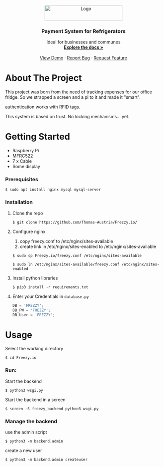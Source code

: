 <!-- PROJECT LOGO -->
<br />
<p align="center">
  <a href="http://Frezzy.io">
    <img src="http://laniax.eu/LOGOGITFREZZY.png" alt="Logo" width="250" height="50">
  </a>
   <h3 align="center">Payment System for Refrigerators</h3>

  <p align="center">
    Ideal for businesses and communes
    <br />
    <a href="https://github.com/Thomas-Austria/Frezzy.io/"><strong>Explore the docs »</strong></a>
    <br />
    <br />
    <a href="https://github.com/Thomas-Austria/Frezzy.io/">View Demo</a>
    ·
    <a href="https://github.com/Thomas-Austria/Frezzy.io//issues">Report Bug</a>
    ·
    <a href="https://github.com/Thomas-Austria/Frezzy.io/issues">Request Feature</a>
  </p>
</p>

<!-- ABOUT THE PROJECT -->
# About The Project

This project was born from the need of tracking expenses for our office fridge.
So we strapped a screen and a pi to it and made it "smart".

authentication works with RFID tags.

This system is based on trust. No locking mechanisms... yet.

<!-- GETTING STARTED -->
# Getting Started

  - Raspberry Pi
  - MFRC522
  - 7 x Cable
  - Some display
  
### Prerequisites
```shell
$ sudo apt install nginx mysql mysql-server
```

### Installation

1. Clone the repo
   ```shell
   $ git clone https://github.com/Thomas-Austria/Frezzy.io/
   ```
2. Configure nginx 
   1. copy freezy.conf to /etc/nginx/sites-available 
   2. create link in /etc/nginx/sites-enabled to /etc/nginx/sites-available
   ```shell
   $ sudo cp Freezy.io/freezy.conf /etc/nginx/sites-available
   ```
   ```shell
   $ sudo ln /etc/nginx/sites-available/freezy.conf /etc/nginx/sites-enabled
   ```
2. Install python libraries
   ```shell
   $ pip3 install -r requirements.txt 
   ```
3. Enter your Credentials in `database.py`
   ```py
   DB = 'FREZZY';
   DB_PW = 'FREZZY';
   DB_User = 'FREZZY';
   ```
   
   
   <!-- USAGE EXAMPLES -->
# Usage
Select the working directory
```shell
$ cd Freezy.io
```
### Run:
Start the backend
```shell
$ python3 wsgi.py
```

Start the backend in a screen
```shell
$ screen -S freezy_backend python3 wsgi.py
```

### Manage the backend

use the admin script
```shell
$ python3 -m backend.admin
```

create a new user
```shell
$ python3 -m backend.admin createuser
```
